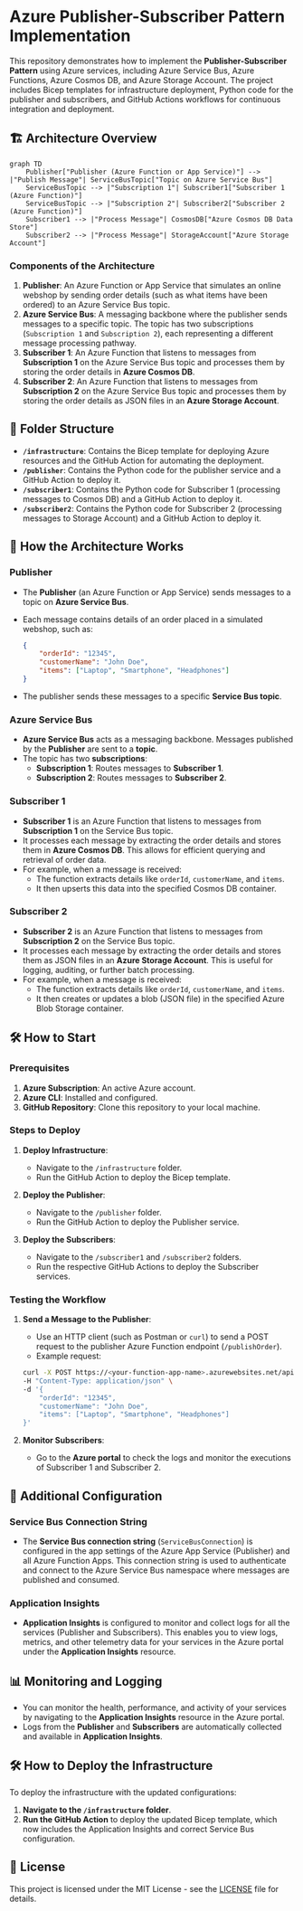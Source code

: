 # Azure Publisher-Subscriber Pattern Implementation

This repository demonstrates how to implement the **Publisher-Subscriber Pattern** using Azure services, including Azure Service Bus, Azure Functions, Azure Cosmos DB, and Azure Storage Account. The project includes Bicep templates for infrastructure deployment, Python code for the publisher and subscribers, and GitHub Actions workflows for continuous integration and deployment.

## 🏗️ Architecture Overview

```mermaid
graph TD
    Publisher["Publisher (Azure Function or App Service)"] --> |"Publish Message"| ServiceBusTopic["Topic on Azure Service Bus"]
    ServiceBusTopic --> |"Subscription 1"| Subscriber1["Subscriber 1 (Azure Function)"]
    ServiceBusTopic --> |"Subscription 2"| Subscriber2["Subscriber 2 (Azure Function)"]
    Subscriber1 --> |"Process Message"| CosmosDB["Azure Cosmos DB Data Store"]
    Subscriber2 --> |"Process Message"| StorageAccount["Azure Storage Account"]
```

### Components of the Architecture

1. **Publisher**: An Azure Function or App Service that simulates an online webshop by sending order details (such as what items have been ordered) to an Azure Service Bus topic.
2. **Azure Service Bus**: A messaging backbone where the publisher sends messages to a specific topic. The topic has two subscriptions (`Subscription 1` and `Subscription 2`), each representing a different message processing pathway.
3. **Subscriber 1**: An Azure Function that listens to messages from **Subscription 1** on the Azure Service Bus topic and processes them by storing the order details in **Azure Cosmos DB**.
4. **Subscriber 2**: An Azure Function that listens to messages from **Subscription 2** on the Azure Service Bus topic and processes them by storing the order details as JSON files in an **Azure Storage Account**.

## 📑 Folder Structure

- **`/infrastructure`**: Contains the Bicep template for deploying Azure resources and the GitHub Action for automating the deployment.
- **`/publisher`**: Contains the Python code for the publisher service and a GitHub Action to deploy it.
- **`/subscriber1`**: Contains the Python code for Subscriber 1 (processing messages to Cosmos DB) and a GitHub Action to deploy it.
- **`/subscriber2`**: Contains the Python code for Subscriber 2 (processing messages to Storage Account) and a GitHub Action to deploy it.

## 📝 How the Architecture Works

### Publisher

- The **Publisher** (an Azure Function or App Service) sends messages to a topic on **Azure Service Bus**.
- Each message contains details of an order placed in a simulated webshop, such as:

  ```json
  {
      "orderId": "12345",
      "customerName": "John Doe",
      "items": ["Laptop", "Smartphone", "Headphones"]
  }
  ```

- The publisher sends these messages to a specific **Service Bus topic**.

### Azure Service Bus

- **Azure Service Bus** acts as a messaging backbone. Messages published by the **Publisher** are sent to a **topic**.
- The topic has two **subscriptions**:
  - **Subscription 1**: Routes messages to **Subscriber 1**.
  - **Subscription 2**: Routes messages to **Subscriber 2**.

### Subscriber 1

- **Subscriber 1** is an Azure Function that listens to messages from **Subscription 1** on the Service Bus topic.
- It processes each message by extracting the order details and stores them in **Azure Cosmos DB**. This allows for efficient querying and retrieval of order data.
- For example, when a message is received:
  - The function extracts details like `orderId`, `customerName`, and `items`.
  - It then upserts this data into the specified Cosmos DB container.

### Subscriber 2

- **Subscriber 2** is an Azure Function that listens to messages from **Subscription 2** on the Service Bus topic.
- It processes each message by extracting the order details and stores them as JSON files in an **Azure Storage Account**. This is useful for logging, auditing, or further batch processing.
- For example, when a message is received:
  - The function extracts details like `orderId`, `customerName`, and `items`.
  - It then creates or updates a blob (JSON file) in the specified Azure Blob Storage container.

## 🛠️ How to Start

### Prerequisites

1. **Azure Subscription**: An active Azure account.
2. **Azure CLI**: Installed and configured.
3. **GitHub Repository**: Clone this repository to your local machine.

### Steps to Deploy

1. **Deploy Infrastructure**:
   - Navigate to the `/infrastructure` folder.
   - Run the GitHub Action to deploy the Bicep template.

2. **Deploy the Publisher**:
   - Navigate to the `/publisher` folder.
   - Run the GitHub Action to deploy the Publisher service.

3. **Deploy the Subscribers**:
   - Navigate to the `/subscriber1` and `/subscriber2` folders.
   - Run the respective GitHub Actions to deploy the Subscriber services.

### Testing the Workflow

1. **Send a Message to the Publisher**:
   - Use an HTTP client (such as Postman or `curl`) to send a POST request to the publisher Azure Function endpoint (`/publishOrder`).
   - Example request:

   ```bash
   curl -X POST https://<your-function-app-name>.azurewebsites.net/api/publishOrder \
   -H "Content-Type: application/json" \
   -d '{
       "orderId": "12345",
       "customerName": "John Doe",
       "items": ["Laptop", "Smartphone", "Headphones"]
   }'
   ```

2. **Monitor Subscribers**:
   - Go to the **Azure portal** to check the logs and monitor the executions of Subscriber 1 and Subscriber 2.

## 🔧 Additional Configuration

### Service Bus Connection String

- The **Service Bus connection string** (`ServiceBusConnection`) is configured in the app settings of the Azure App Service (Publisher) and all Azure Function Apps. This connection string is used to authenticate and connect to the Azure Service Bus namespace where messages are published and consumed.

### Application Insights

- **Application Insights** is configured to monitor and collect logs for all the services (Publisher and Subscribers). This enables you to view logs, metrics, and other telemetry data for your services in the Azure portal under the **Application Insights** resource.

## 📊 Monitoring and Logging

- You can monitor the health, performance, and activity of your services by navigating to the **Application Insights** resource in the Azure portal.
- Logs from the **Publisher** and **Subscribers** are automatically collected and available in **Application Insights**.

## 🛠️ How to Deploy the Infrastructure

To deploy the infrastructure with the updated configurations:

1. **Navigate to the `/infrastructure` folder**.
2. **Run the GitHub Action** to deploy the updated Bicep template, which now includes the Application Insights and correct Service Bus configuration.

## 📄 License

This project is licensed under the MIT License - see the [LICENSE](LICENSE) file for details.
